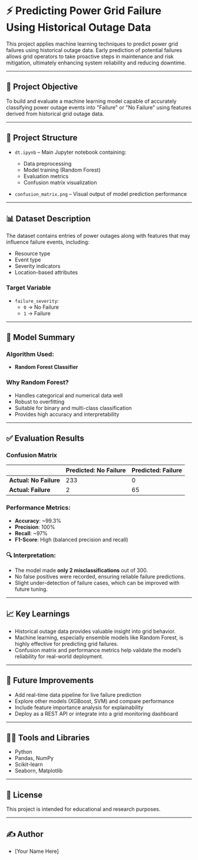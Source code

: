 # ⚡ Predicting Power Grid Failure Using Historical Outage Data

This project applies machine learning techniques to predict power grid failures using historical outage data. Early prediction of potential failures allows grid operators to take proactive steps in maintenance and risk mitigation, ultimately enhancing system reliability and reducing downtime.

---

## 📌 Project Objective

To build and evaluate a machine learning model capable of accurately classifying power outage events into "Failure" or "No Failure" using features derived from historical grid outage data.

---

## 📁 Project Structure

- `dt.ipynb` – Main Jupyter notebook containing:
  - Data preprocessing
  - Model training (Random Forest)
  - Evaluation metrics
  - Confusion matrix visualization

- `confusion_matrix.png` – Visual output of model prediction performance

---

## 📊 Dataset Description

The dataset contains entries of power outages along with features that may influence failure events, including:
- Resource type
- Event type
- Severity indicators
- Location-based attributes

### Target Variable
- `failure_severity`:
  - `0` → No Failure
  - `1` → Failure

---

## 🧠 Model Summary

### Algorithm Used:
- **Random Forest Classifier**

### Why Random Forest?
- Handles categorical and numerical data well
- Robust to overfitting
- Suitable for binary and multi-class classification
- Provides high accuracy and interpretability

---

## ✅ Evaluation Results

### Confusion Matrix

|                    | Predicted: No Failure | Predicted: Failure |
|--------------------|-----------------------|--------------------|
| **Actual: No Failure** | 233                   | 0                  |
| **Actual: Failure**    | 2                     | 65                 |

### Performance Metrics:
- **Accuracy**: ~99.3%
- **Precision**: 100%
- **Recall**: ~97%
- **F1-Score**: High (balanced precision and recall)

### 🔍 Interpretation:
- The model made **only 2 misclassifications** out of 300.
- No false positives were recorded, ensuring reliable failure predictions.
- Slight under-detection of failure cases, which can be improved with future tuning.

---

## 📈 Key Learnings

- Historical outage data provides valuable insight into grid behavior.
- Machine learning, especially ensemble models like Random Forest, is highly effective for predicting grid failures.
- Confusion matrix and performance metrics help validate the model’s reliability for real-world deployment.

---

## 🚀 Future Improvements

- Add real-time data pipeline for live failure prediction
- Explore other models (XGBoost, SVM) and compare performance
- Include feature importance analysis for explainability
- Deploy as a REST API or integrate into a grid monitoring dashboard

---

## 👨‍💻 Tools and Libraries

- Python
- Pandas, NumPy
- Scikit-learn
- Seaborn, Matplotlib

---

## 🧾 License

This project is intended for educational and research purposes.

---

## ✍️ Author

- [Your Name Here]
